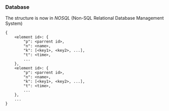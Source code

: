 ### Database

The structure is now in *NOSQL* (Non-SQL Relational Database Management System)

```
{
    <element id>: {
        "p": <parrent id>,
    	"n": <name>,
    	"k": [<key1>, <key2>, ...],
    	"t": <time>,
        ...
    },
    <element id>: {
        "p": <parrent id>,
    	"n": <name>,
    	"k": [<key1>, <key2>, ...],
    	"t": <time>,
        ...
    },
	...
}
```

